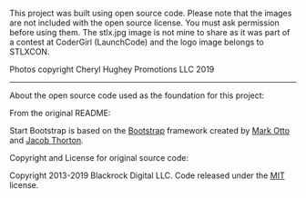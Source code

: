 This project was built using open source code. Please note that the images are not included with the open source license. You must ask permission before using them. The stlx.jpg image is not mine to share as it was part of a contest at CoderGirl (LaunchCode) and the logo image belongs to STLXCON.

Photos copyright Cheryl Hughey Promotions LLC 2019

---
About the open source code used as the foundation for this project:

From the original README: 

Start Bootstrap is based on the [Bootstrap](http://getbootstrap.com/) framework created by [Mark Otto](https://twitter.com/mdo) and [Jacob Thorton](https://twitter.com/fat).

Copyright and License for original source code:

Copyright 2013-2019 Blackrock Digital LLC. Code released under the [MIT](https://github.com/BlackrockDigital/startbootstrap-business-casual/blob/gh-pages/LICENSE) license.
